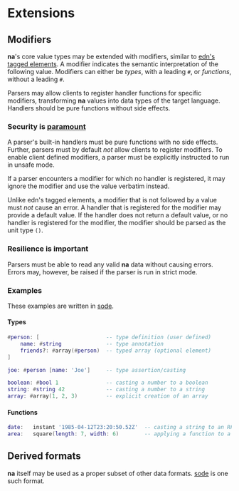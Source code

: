 # Extensions

## Modifiers

**na**'s core value types may be extended with modifiers, similar to [edn's tagged elements](https://github.com/edn-format/edn/#tagged-elements). A modifier indicates the semantic interpretation of the following value. Modifiers can either be _types_, with a leading `#`, or _functions_, without a leading `#`.

Parsers may allow clients to register handler functions for specific modifiers, transforming **na** values into data types of the target language. Handlers should be pure functions without side effects.

### Security is [paramount](https://github.com/OWASP/Top10/blob/567a84c2a88ad691a65a0de38f98408d48d8b9b5/2017/en/0xa8-insecure-deserialization.md)

A parser's built-in handlers must be pure functions with no side effects. Further, parsers must by default _not_ allow clients to register modifiers. To enable client defined modifiers, a parser must be explicitly instructed to run in unsafe mode.

If a parser encounters a modifier for which no handler is registered, it may ignore the modifier and use the value verbatim instead.

Unlike edn's tagged elements, a modifier that is not followed by a value must _not_ cause an error. A handler that is registered for the modifier may provide a default value. If the handler does not return a default value, or no handler is registered for the modifier, the modifier should be parsed as the unit type `()`.

### Resilience is important

Parsers must be able to read any valid **na** data without causing errors. Errors may, however, be raised if the parser is run in strict mode.

### Examples

These examples are written in [sode](https://github.com/kesh-lang/sode).

#### Types

```lua
#person: [                     -- type definition (user defined)
    name: #string              -- type annotation
    friends?: #array(#person)  -- typed array (optional element)
]

joe: #person [name: 'Joe']     -- type assertion/casting
```

```lua
boolean: #bool 1               -- casting a number to a boolean
string: #string 42             -- casting a number to a string
array: #array(1, 2, 3)         -- explicit creation of an array
```

#### Functions

```lua
date:   instant '1985-04-12T23:20:50.52Z'  -- casting a string to an RFC 3339/ISO 8601 timestamp
area:   square(length: 7, width: 6)        -- applying a function to a tuple of values
```

## Derived formats

**na** itself may be used as a proper subset of other data formats. [sode](https://github.com/kesh-lang/sode) is one such format.
